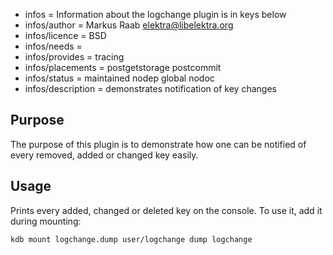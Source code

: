 - infos = Information about the logchange plugin is in keys below
- infos/author = Markus Raab <elektra@libelektra.org>
- infos/licence = BSD
- infos/needs =
- infos/provides = tracing
- infos/placements = postgetstorage postcommit
- infos/status = maintained nodep global nodoc
- infos/description = demonstrates notification of key changes

## Purpose

The purpose of this plugin is to demonstrate how one can
be notified of every removed, added or changed key easily.

## Usage

Prints every added, changed or deleted key on the console.
To use it, add it during mounting:

    kdb mount logchange.dump user/logchange dump logchange

